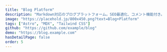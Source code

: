 ```yaml
---
title: "Blog Platform"
description: "Markdown対応のブログプラットフォーム。SEO最適化、コメント機能付き。"
image: "https://placehold.jp/800x450.png?text=Blog+Platform"
tags: ["Astro", "MDX", "Tailwind CSS"]
github: "https://github.com/example/blog"
demo: "https://blog.example.com"
hasDetailPage: false
order: 5
---
```


